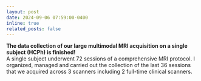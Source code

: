 ```yaml
---
layout: post
date: 2024-09-06 07:59:00-0400
inline: true
related_posts: false
---
```


<b> The data collection of our large multimodal MRI acquisition on a single subject (HCPh) is finished! </b>
<br>
A single subject underwent 72 sessions of a comprehensive MRI protocol. I organized, managed and carried out the collection of the last 36 sessions that we acquired across 3 scanners including 2 full-time clinical scanners.
